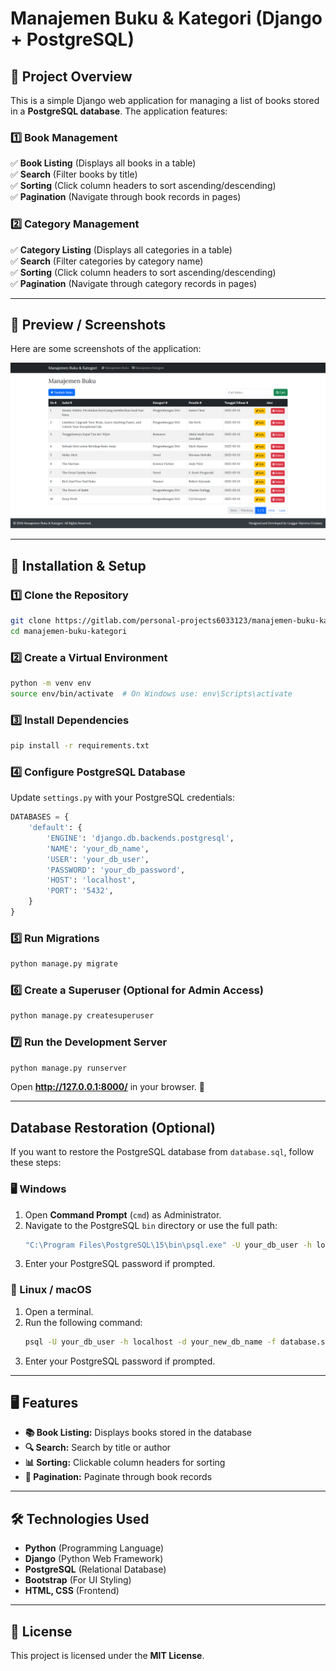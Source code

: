 # Manajemen Buku & Kategori (Django + PostgreSQL)

## 📌 Project Overview
This is a simple Django web application for managing a list of books stored in a **PostgreSQL database**. The application features:

### 1️⃣ Book Management
✅ **Book Listing** (Displays all books in a table)  
✅ **Search** (Filter books by title)  
✅ **Sorting** (Click column headers to sort ascending/descending)  
✅ **Pagination** (Navigate through book records in pages)  

### 2️⃣ Category Management
✅ **Category Listing** (Displays all categories in a table)  
✅ **Search** (Filter categories by category name)  
✅ **Sorting** (Click column headers to sort ascending/descending)  
✅ **Pagination** (Navigate through category records in pages)

---

## 📸 Preview / Screenshots
Here are some screenshots of the application:

![Book Management](screenshot/buku.png)

---

## 🚀 Installation & Setup

### 1️⃣ Clone the Repository
```bash
git clone https://gitlab.com/personal-projects6033123/manajemen-buku-kategori.git
cd manajemen-buku-kategori
```

### 2️⃣ Create a Virtual Environment
```bash
python -m venv env
source env/bin/activate  # On Windows use: env\Scripts\activate
```

### 3️⃣ Install Dependencies
```bash
pip install -r requirements.txt
```

### 4️⃣ Configure PostgreSQL Database
Update `settings.py` with your PostgreSQL credentials:
```python
DATABASES = {
    'default': {
        'ENGINE': 'django.db.backends.postgresql',
        'NAME': 'your_db_name',
        'USER': 'your_db_user',
        'PASSWORD': 'your_db_password',
        'HOST': 'localhost',
        'PORT': '5432',
    }
}
```

### 5️⃣ Run Migrations
```bash
python manage.py migrate
```

### 6️⃣ Create a Superuser (Optional for Admin Access)
```bash
python manage.py createsuperuser
```

### 7️⃣ Run the Development Server
```bash
python manage.py runserver
```
Open **http://127.0.0.1:8000/** in your browser. 🚀

---

## Database Restoration (Optional)

If you want to restore the PostgreSQL database from `database.sql`, follow these steps:

### 🖥️ Windows
1. Open **Command Prompt** (`cmd`) as Administrator.
2. Navigate to the PostgreSQL `bin` directory or use the full path:
   ```sh
   "C:\Program Files\PostgreSQL\15\bin\psql.exe" -U your_db_user -h localhost -d your_new_db_name -f database.sql
   ```
3. Enter your PostgreSQL password if prompted.

### 🐧 Linux / macOS
1. Open a terminal.
2. Run the following command:
   ```sh
   psql -U your_db_user -h localhost -d your_new_db_name -f database.sql
   ```
3. Enter your PostgreSQL password if prompted.

---

## 🖥️ Features
- **📚 Book Listing:** Displays books stored in the database
- **🔍 Search:** Search by title or author
- **📊 Sorting:** Clickable column headers for sorting
- **📑 Pagination:** Paginate through book records

---

## 🛠️ Technologies Used
- **Python** (Programming Language)
- **Django** (Python Web Framework)
- **PostgreSQL** (Relational Database)
- **Bootstrap** (For UI Styling)
- **HTML, CSS** (Frontend)

---

## 📄 License
This project is licensed under the **MIT License**.